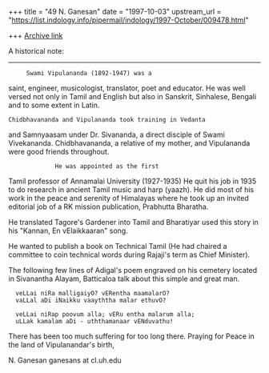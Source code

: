 +++
title = "49 N. Ganesan"
date = "1997-10-03"
upstream_url = "https://list.indology.info/pipermail/indology/1997-October/009478.html"

+++
[Archive link](https://list.indology.info/pipermail/indology/1997-October/009478.html)

A historical note:
*******************

         Swami Vipulananda (1892-1947) was a
saint, engineer, musicologist, translator, poet and
educator. He was well versed not only in Tamil and English
but also in Sanskrit, Sinhalese, Bengali and to some extent in Latin.

    Chidbhavananda and Vipulananda took training in Vedanta
and Samnyaasam under Dr. Sivananda, a direct disciple of Swami
Vivekananda. Chidbhavananda, a relative of my mother,
and Vipulananda were good friends throughout.

                 He was appointed as the first
Tamil professor of Annamalai University (1927-1935)
He quit his job in 1935 to do research in ancient
Tamil music and harp (yaazh). He did most of his
work in the peace and serenity of Himalayas where
he took up an invited editorial job of a RK mission
publication, Prabhutta Bharatha.

He translated Tagore's Gardener into Tamil
and Bharatiyar used this story in his
"Kannan, En vElaikkaaran" song.

He wanted to publish a book on Technical
Tamil (He had chaired a committee to coin technical
words during Rajaji's term as Chief Minister).

The following few lines of Adigal's poem
engraved on his cemetery  located in Sivanantha
Alayam, Batticaloa talk about
this simple and great man.

      veLLai niRa malligaiyO? vERentha maamalarO?
      vaLLal aDi iNaikku vaayththa malar ethuvO?

      veLLai niRap poovum alla; vERu entha malarum alla;
      uLLak kamalam aDi - uththamanaar vENduvathu!

There has been too much suffering for too long there.
Praying for Peace in the land of Vipulanandar's birth,

N. Ganesan
ganesans at cl.uh.edu



